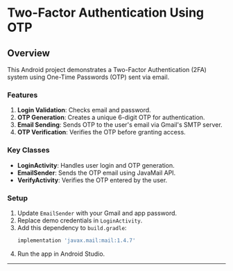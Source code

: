 
# Two-Factor Authentication Using OTP

## Overview
This Android project demonstrates a Two-Factor Authentication (2FA) system using One-Time Passwords (OTP) sent via email.

### Features
1. **Login Validation**: Checks email and password.
2. **OTP Generation**: Creates a unique 6-digit OTP for authentication.
3. **Email Sending**: Sends OTP to the user's email via Gmail's SMTP server.
4. **OTP Verification**: Verifies the OTP before granting access.

### Key Classes
- **LoginActivity**: Handles user login and OTP generation.
- **EmailSender**: Sends the OTP email using JavaMail API.
- **VerifyActivity**: Verifies the OTP entered by the user.

### Setup
1. Update `EmailSender` with your Gmail and app password.
2. Replace demo credentials in `LoginActivity`.
3. Add this dependency to `build.gradle`:
   ```groovy
   implementation 'javax.mail:mail:1.4.7'
   ```
4. Run the app in Android Studio.



---